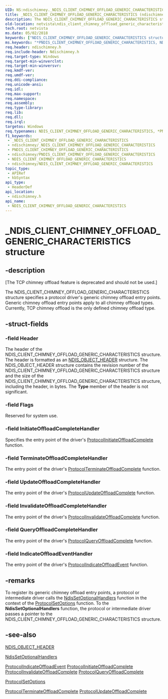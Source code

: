 ```yaml
---
UID: NS:ndischimney._NDIS_CLIENT_CHIMNEY_OFFLOAD_GENERIC_CHARACTERISTICS
title: _NDIS_CLIENT_CHIMNEY_OFFLOAD_GENERIC_CHARACTERISTICS (ndischimney.h)
description: The NDIS_CLIENT_CHIMNEY_OFFLOAD_GENERIC_CHARACTERISTICS structure specifies a protocol driver's generic chimney offload entry points.
old-location: netvista\ndis_client_chimney_offload_generic_characteristics.htm
tech.root: netvista
ms.date: 05/02/2018
keywords: ["NDIS_CLIENT_CHIMNEY_OFFLOAD_GENERIC_CHARACTERISTICS structure"]
ms.keywords: "*PNDIS_CLIENT_CHIMNEY_OFFLOAD_GENERIC_CHARACTERISTICS, NDIS_CLIENT_CHIMNEY_OFFLOAD_GENERIC_CHARACTERISTICS, NDIS_CLIENT_CHIMNEY_OFFLOAD_GENERIC_CHARACTERISTICS structure [Network Drivers Starting with Windows Vista], PNDIS_CLIENT_CHIMNEY_OFFLOAD_GENERIC_CHARACTERISTICS, PNDIS_CLIENT_CHIMNEY_OFFLOAD_GENERIC_CHARACTERISTICS structure pointer [Network Drivers Starting with Windows Vista], _NDIS_CLIENT_CHIMNEY_OFFLOAD_GENERIC_CHARACTERISTICS, ndischimney/NDIS_CLIENT_CHIMNEY_OFFLOAD_GENERIC_CHARACTERISTICS, ndischimney/PNDIS_CLIENT_CHIMNEY_OFFLOAD_GENERIC_CHARACTERISTICS, netvista.ndis_client_chimney_offload_generic_characteristics, tcp_chim_struct_5db55d5e-f540-4f60-9f3b-adcd24932b1d.xml"
req.header: ndischimney.h
req.include-header: Ndischimney.h
req.target-type: Windows
req.target-min-winverclnt: 
req.target-min-winversvr: 
req.kmdf-ver: 
req.umdf-ver: 
req.ddi-compliance: 
req.unicode-ansi: 
req.idl: 
req.max-support: 
req.namespace: 
req.assembly: 
req.type-library: 
req.lib: 
req.dll: 
req.irql: 
targetos: Windows
req.typenames: NDIS_CLIENT_CHIMNEY_OFFLOAD_GENERIC_CHARACTERISTICS, *PNDIS_CLIENT_CHIMNEY_OFFLOAD_GENERIC_CHARACTERISTICS
f1_keywords:
 - _NDIS_CLIENT_CHIMNEY_OFFLOAD_GENERIC_CHARACTERISTICS
 - ndischimney/_NDIS_CLIENT_CHIMNEY_OFFLOAD_GENERIC_CHARACTERISTICS
 - PNDIS_CLIENT_CHIMNEY_OFFLOAD_GENERIC_CHARACTERISTICS
 - ndischimney/PNDIS_CLIENT_CHIMNEY_OFFLOAD_GENERIC_CHARACTERISTICS
 - NDIS_CLIENT_CHIMNEY_OFFLOAD_GENERIC_CHARACTERISTICS
 - ndischimney/NDIS_CLIENT_CHIMNEY_OFFLOAD_GENERIC_CHARACTERISTICS
topic_type:
 - APIRef
 - kbSyntax
api_type:
 - HeaderDef
api_location:
 - ndischimney.h
api_name:
 - NDIS_CLIENT_CHIMNEY_OFFLOAD_GENERIC_CHARACTERISTICS
---
```


# _NDIS_CLIENT_CHIMNEY_OFFLOAD_GENERIC_CHARACTERISTICS structure


## -description

<p class="CCE_Message">[The TCP chimney offload feature is deprecated and should not be used.]

The NDIS_CLIENT_CHIMNEY_OFFLOAD_GENERIC_CHARACTERISTICS structure specifies a protocol driver's
  generic chimney offload entry points. Generic chimney offload entry points apply to all chimney offload
  types. Currently, TCP chimney offload is the only defined chimney offload type.

## -struct-fields

### -field Header

The header of the NDIS_CLIENT_CHIMNEY_OFFLOAD_GENERIC_CHARACTERISTICS structure. The header is
     formatted as an 
     <a href="/windows-hardware/drivers/ddi/ntddndis/ns-ntddndis-_ndis_object_header">NDIS_OBJECT_HEADER</a> structure. The
     NDIS_OBJECT_HEADER structure contains the revision number of the
     NDIS_CLIENT_CHIMNEY_OFFLOAD_GENERIC_CHARACTERISTICS structure and the size of the
     NDIS_CLIENT_CHIMNEY_OFFLOAD_GENERIC_CHARACTERISTICS structure, including the header, in bytes. The 
     <b>Type</b> member of the header is not significant.

### -field Flags

Reserved for system use.

### -field InitiateOffloadCompleteHandler

Specifies the entry point of the driver's 
     <a href="/windows-hardware/drivers/ddi/ndischimney/nc-ndischimney-initiate_offload_complete_handler">
     ProtocolInitiateOffloadComplete</a> function.

### -field TerminateOffloadCompleteHandler

The entry point of the driver's 
     <a href="/windows-hardware/drivers/ddi/ndischimney/nc-ndischimney-terminate_offload_complete_handler">
     ProtocolTerminateOffloadComplete</a> function.

### -field UpdateOffloadCompleteHandler

The entry point of the driver's 
     <a href="/windows-hardware/drivers/ddi/ndischimney/nc-ndischimney-update_offload_complete_handler">
     ProtocolUpdateOffloadComplete</a> function.

### -field InvalidateOffloadCompleteHandler

The entry point of the driver's 
     <a href="/windows-hardware/drivers/ddi/ndischimney/nc-ndischimney-invalidate_offload_complete_handler">
     ProtocolInvalidateOffloadComplete</a> function.

### -field QueryOffloadCompleteHandler

The entry point of the driver's 
     <a href="/windows-hardware/drivers/ddi/ndischimney/nc-ndischimney-query_offload_complete_handler">
     ProtocolQueryOffloadComplete</a> function.

### -field IndicateOffloadEventHandler

The entry point of the driver's 
     <a href="/windows-hardware/drivers/ddi/ndischimney/nc-ndischimney-indicate_offload_event_handler">
     ProtocolIndicateOffloadEvent</a> function.

## -remarks

To register its generic chimney offload entry points, a protocol or intermediate driver calls the 
    <a href="/windows-hardware/drivers/ddi/ndis/nf-ndis-ndissetoptionalhandlers">NdisSetOptionalHandlers</a> function
    in the context of the 
    <a href="/windows-hardware/drivers/ddi/ndis/nc-ndis-set_options">ProtocolSetOptions</a> function. To the 
    <b>NdisSetOptionalHandlers</b> function,
    the protocol or intermediate driver passes a pointer to the
    NDIS_CLIENT_CHIMNEY_OFFLOAD_GENERIC_CHARACTERISTICS structure.

## -see-also

<a href="/windows-hardware/drivers/ddi/ntddndis/ns-ntddndis-_ndis_object_header">NDIS_OBJECT_HEADER</a>



<a href="/windows-hardware/drivers/ddi/ndis/nf-ndis-ndissetoptionalhandlers">NdisSetOptionalHandlers</a>



<a href="/windows-hardware/drivers/ddi/ndischimney/nc-ndischimney-indicate_offload_event_handler">
   ProtocolIndicateOffloadEvent</a>



<a href="/windows-hardware/drivers/ddi/ndischimney/nc-ndischimney-initiate_offload_complete_handler">
   ProtocolInitiateOffloadComplete</a>



<a href="/windows-hardware/drivers/ddi/ndischimney/nc-ndischimney-invalidate_offload_complete_handler">
   ProtocolInvalidateOffloadComplete</a>



<a href="/windows-hardware/drivers/ddi/ndischimney/nc-ndischimney-query_offload_complete_handler">
   ProtocolQueryOffloadComplete</a>



<a href="/windows-hardware/drivers/ddi/ndis/nc-ndis-set_options">ProtocolSetOptions</a>



<a href="/windows-hardware/drivers/ddi/ndischimney/nc-ndischimney-terminate_offload_complete_handler">
   ProtocolTerminateOffloadComplete</a>



<a href="/windows-hardware/drivers/ddi/ndischimney/nc-ndischimney-update_offload_complete_handler">
   ProtocolUpdateOffloadComplete</a>
